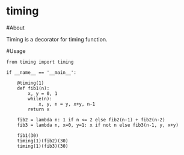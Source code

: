 # timing

#About

Timing is a decorator for timing function.

#Usage

    from timing import timing

    if __name__ == '__main__':

        @timing(1)
        def fib1(n):
            x, y = 0, 1
            while(n):
                x, y, n = y, x+y, n-1
            return x

        fib2 = lambda n: 1 if n <= 2 else fib2(n-1) + fib2(n-2)
        fib3 = lambda n, x=0, y=1: x if not n else fib3(n-1, y, x+y)

        fib1(30)
        timing(1)(fib2)(30)
        timing(1)(fib3)(30)
